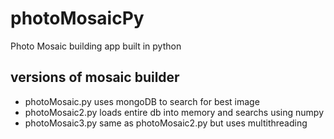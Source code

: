 # photoMosaicPy
Photo Mosaic building app built in python
## versions of mosaic builder
* photoMosaic.py uses mongoDB to search for best image
* photoMosaic2.py loads entire db into memory and searchs using numpy
* photoMosaic3.py same as photoMosaic2.py but uses multithreading 
